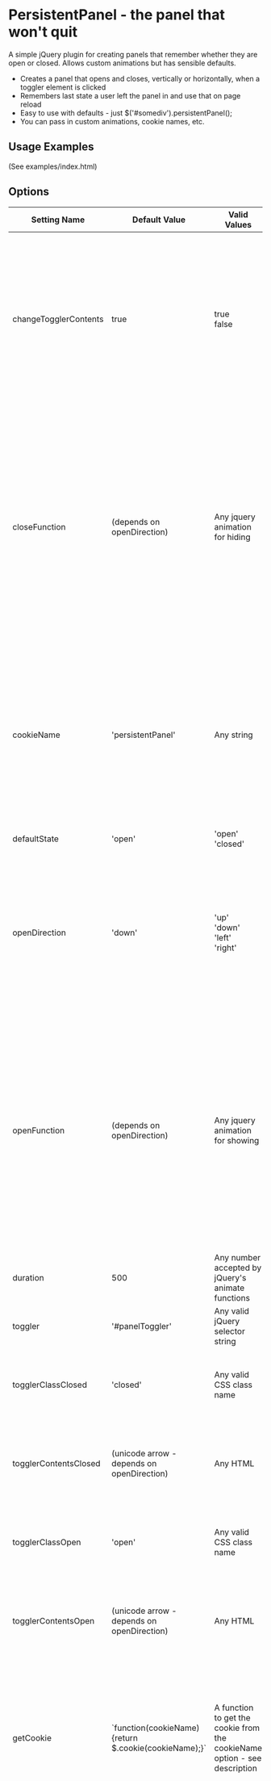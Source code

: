 # PersistentPanel - the panel that won't quit

A simple jQuery plugin for creating panels that remember whether they are open
or closed. Allows custom animations but has sensible defaults.

 - Creates a panel that opens and closes, vertically or horizontally, when a toggler element
is clicked
 - Remembers last state a user left the panel in and use that on page reload
 - Easy to use with defaults - just $('#somediv').persistentPanel();
 - You can pass in custom animations, cookie names, etc.

## Usage Examples

(See examples/index.html)

## Options
 

<table>
  <thead>
    <tr><th>Setting Name</th><th>Default Value</th><th>Valid Values</th><th>Description</th></tr>
  </thead>
  <tbody>
    <tr>
      <td>changeTogglerContents</td>
      <td>true</td>
      <td>true<br/>false</td>
      <td> 
        Whether to replace the contents of your specified toggler
        element with the contents of togglerContentsOpen and
        togglerContentsClosed when it your panel is opened and closed,
        respectively. If you set this to false, the togglerContents
        settings will not be used and the toggler element's contents will
        not be modified.
      </td>
    </tr>
    <tr>
      <td>closeFunction</td>
      <td>(depends on openDirection)</td>
      <td>Any jquery animation for hiding</td>
      <td>
       If you don't specify this, a default will be chosen based on the
       openDirection (which also has its own default). If you do specify a
       closeFunction, it should accept a duration parameter. This is for two
       reasons:
       <ul>
         <li>Your duration setting will be passed to this function</li>
         <li>On page load, if the panel should be closed, this function will be
         called with a duration of 0 (meaning "close instantly").</li>
       </ul> 
      </td>
    </tr>
    <tr>
      <td>cookieName</td>
      <td>'persistentPanel'</td>
      <td>Any string</td>
      <td>
        The name of the cookie to set and check for this panel. If two
        panels use the same cookie name (and if neither of them has this
        options specified, they will both use the default), toggling one
        of them will affect whether the other is open or closed on page
        load. If you have a single panel that you display on multiple
        pages, it should use the same cookie name on each page.
      </td>
    </tr>
    <tr>
      <td>defaultState</td>
      <td>'open'</td>
      <td>'open' <br/> 'closed'</td>
      <td>
        If no cookie is set, should the panel start out open or
        closed?
      </td>
    </tr>
    <tr>
      <td>openDirection</td>
      <td>'down'</td>
      <td>'up' <br/> 'down' <br/> 'left' <br/> 'right'</td>
      <td>
        Is used to determine default values for openFunction,
        closeFunction, togglerContentsOpen and togglerContentsClosed. If
        you provide your own values for all of those, this setting does
        nothing. (Note: opening 'up' and 'left' is currently identical to
        opening 'down' or 'right'.)
      </td>
    </tr>
    <tr>
      <td>openFunction</td>
      <td>(depends on openDirection)</td>
      <td>Any jquery animation for showing</td>
      <td>
       If you don't specify this, a default will be chosen based on the
       openDirection (which also has its own default). If you do specify an
       openFunction, it should accept a duration parameter. This is for two
       reasons:
       <ul>
         <li>Your duration setting will be passed to this function</li>
         <li>On page load, if the panel should be open, this function will be
         called with a duration of 0 (meaning "open instantly").</li>
       </ul> 
      </td>
    </tr>
    <tr>
      <td>duration</td>
      <td>500</td>
      <td>Any number accepted by jQuery's animate functions</td>
      <td>
        Duration (in milliseconds) that your openFunction and
        closeFunction should take to run.
      </td>
    </tr>
    <tr>
      <td>toggler</td>
      <td>'#panelToggler'</td>
      <td>Any valid jQuery selector string</td>
      <td>
        Which element, when clicked, should open and close your
        panel?
      </td>
    </tr>
    <tr>
      <td>togglerClassClosed</td>
      <td>'closed'</td>
      <td>Any valid CSS class name</td>
      <td>
        When your toggler is clicked and the panel closes, this class will
        be applied to the toggler. You could use it to change a background
        image, for example.
      </td>
    </tr>
    <tr>
      <td>togglerContentsClosed</td>
      <td>(unicode arrow - depends on openDirection)</td>
      <td>Any HTML</td>
      <td>
        When your toggler is clicked and the panel closes, the toggler's
        contents will be replaced with this, unless changeTogglerContents
        is false.
      </td>
    </tr>
    <tr>
      <td>togglerClassOpen</td>
      <td>'open'</td>
      <td>Any valid CSS class name</td>
      <td>
        When your toggler is clicked and the panel opens, this class will
        be applied to the toggler. You could use it to change a background
        image, for example.
      </td>
    </tr>
    <tr>
      <td>togglerContentsOpen</td>
      <td>(unicode arrow - depends on openDirection)</td>
      <td>Any HTML</td>
      <td>
        When your toggler is clicked and the panel opens, the toggler's
        contents will be replaced with this, unless changeTogglerContents
        is false.
      </td>
    </tr>
    <tr>
      <td>getCookie</td>
      <td>`function(cookieName) {return $.cookie(cookieName);}`</td>
      <td>A function to get the cookie from the cookieName option - see description</td>
      <td>
        By default, this function uses the jQuery.cookie plugin. If you
        don't want this dependency, pass in your own function. It should:
        <ul>
          <li>Accept cookieName as a parameter, so that the panel can
          request the correct cookie for itself</li>
          <li>Return the string value of the cookie</li>
        </ul>
      </td>
    </tr>
    <tr>
      <td>setCookie</td>
      <td>`function(cookieName, value) {$.cookie(cookieName, value, { expires: 30, path: '/'});}`</td>
      <td>A function to set the cookie in the cookieName option - see
        description</td>
      <td>
        By default, this function uses the jQuery.cookie plugin. If you
        want to customize what it does - for example, set a domain for
        your cookie - refer to the jQuery.cookie plugin documentation in 
        the source code. It is quite well-written.<br/>
        For example, you could pass in the following:<br/>
        `function(cookieName, value) {$.cookie(cookieName, value, { expires: 7, path: '/', domain: 'jquery.com', secure: true});}`
        
        <br/>
        If you don't want the dependency on jQuery.cookie, pass in your own function. It should:
        <ul>
          <li>
          Accept cookieName as the first parameter, so that the panel can set the correct cookie for itself
          </li>
          <li>
          Accept value as the second parameter, so that the panel can
          indicate whether it should be set to 'open' or 'closed'
          </li>
        </ul>
      </td>
    </tr>
  </tbody>
</table>

## nonPersistentPanel() - Everything except persistence

If you want to use the other functionality of persistentPanel - the
animation, the toggler contents, etc - but do NOT want your panel to remember
its state when the page is reloaded, it's easy: call
$('#someElement').nonPersistentPanel();
